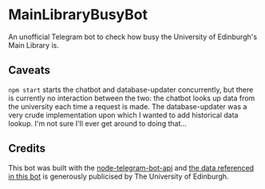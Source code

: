 # MainLibraryBusyBot
An unofficial Telegram bot to check how busy the University of Edinburgh's Main Library is.

## Caveats
```npm start``` starts the chatbot and database-updater concurrently, but there is currently no interaction between the two: the chatbot looks up data from the university each time a request is made. The database-updater was a very crude implementation upon which I wanted to add historical data lookup. I'm not sure I'll ever get around to doing that...

## Credits
This bot was built with the [node-telegram-bot-api](https://github.com/yagop/node-telegram-bot-api) and [the data referenced in this bot](https://www.ed.ac.uk/information-services/library-museum-gallery) is generously publicised by The University of Edinburgh.

